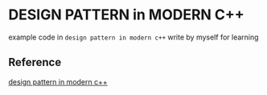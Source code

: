 # DESIGN PATTERN in MODERN C++

example code in `design pattern in modern c++` write by myself for learning

## Reference

[design pattern in modern c++](https://www.amazon.com/Design-Patterns-Modern-Approaches-Object-Oriented/dp/1484236025)